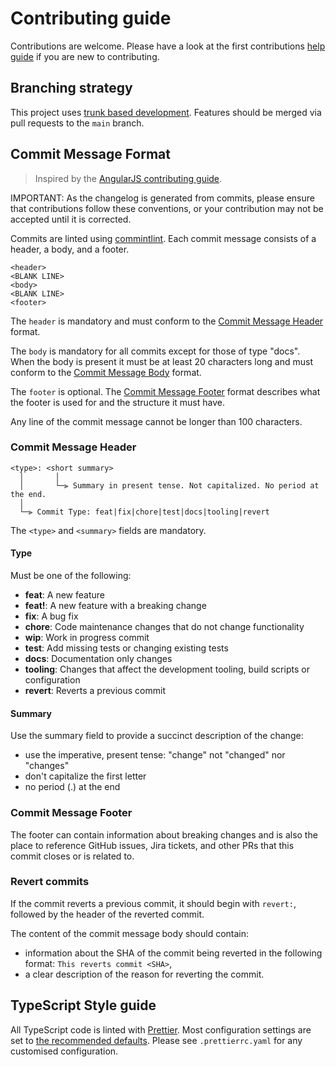 # Contributing guide

Contributions are welcome. Please have a look at the first contributions
[help guide](https://github.com/firstcontributions/first-contributions) if you are
new to contributing.

## <a name="branching-strategy"> Branching strategy

This project uses [trunk based development](https://trunkbaseddevelopment.com/).
Features should be merged via pull requests to the `main` branch.

## <a name="commit-message-format"></a> Commit Message Format

> Inspired by the
> [AngularJS contributing guide](https://github.com/angular/angular/blob/master/CONTRIBUTING.md).

IMPORTANT: As the changelog is generated from commits, please ensure that
contributions follow these conventions, or your contribution may not be accepted
until it is corrected.

Commits are linted using
[commintlint](https://github.com/conventional-changelog/commitlint). Each commit
message consists of a header, a body, and a footer.

```
<header>
<BLANK LINE>
<body>
<BLANK LINE>
<footer>
```

The `header` is mandatory and must conform to the
[Commit Message Header](#commit-header) format.

The `body` is mandatory for all commits except for those of type "docs". When the
body is present it must be at least 20 characters long and must conform to the
[Commit Message Body](#commit-body) format.

The `footer` is optional. The [Commit Message Footer](#commit-footer) format
describes what the footer is used for and the structure it must have.

Any line of the commit message cannot be longer than 100 characters.

### <a name="commit-header"></a> Commit Message Header

```
<type>: <short summary>
  │       │
  │       └─⫸ Summary in present tense. Not capitalized. No period at the end.
  │
  └─⫸ Commit Type: feat|fix|chore|test|docs|tooling|revert
```

The `<type>` and `<summary>` fields are mandatory.

#### Type

Must be one of the following:

- **feat**: A new feature
- **feat!**: A new feature with a breaking change
- **fix**: A bug fix
- **chore**: Code maintenance changes that do not change functionality
- **wip**: Work in progress commit
- **test**: Add missing tests or changing existing tests
- **docs**: Documentation only changes
- **tooling**: Changes that affect the development tooling, build scripts or
  configuration
- **revert**: Reverts a previous commit

#### Summary

Use the summary field to provide a succinct description of the change:

- use the imperative, present tense: "change" not "changed" nor "changes"
- don't capitalize the first letter
- no period (.) at the end

### <a name="commit-footer"></a>Commit Message Footer

The footer can contain information about breaking changes and is also the place to
reference GitHub issues, Jira tickets, and other PRs that this commit closes or is
related to.

### <a name='revert-commits'></a> Revert commits

If the commit reverts a previous commit, it should begin with `revert:`, followed by
the header of the reverted commit.

The content of the commit message body should contain:

- information about the SHA of the commit being reverted in the following format:
  `This reverts commit <SHA>`,
- a clear description of the reason for reverting the commit.

## <a name="typescript-style-guide"> TypeScript Style guide

All TypeScript code is linted with [Prettier](https://prettier.io/). Most
configuration settings are set to [the recommended
defaults](https://prettier.io/docs/en/options.html). Please see `.prettierrc.yaml`
for any customised configuration.
